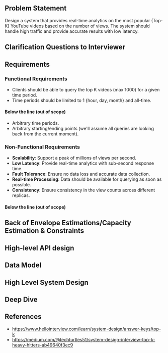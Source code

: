 ## Problem Statement
Design a system that provides real-time analytics on the most popular (Top-K) YouTube videos based on the number of views. The system should handle high traffic and provide accurate results with low latency.

## Clarification Questions to Interviewer 

## Requirements
### Functional Requirements
* Clients should be able to query the top K videos (max 1000) for a given time period.
* Time periods should be limited to 1 {hour, day, month} and all-time.
#### Below the line (out of scope)
* Arbitrary time periods.
* Arbitrary starting/ending points (we'll assume all queries are looking back from the current moment).
### Non-Functional Requirements
- **Scalability**: Support a peak of millions of views per second.
- **Low Latency**: Provide real-time analytics with sub-second response time.
- **Fault Tolerance**: Ensure no data loss and accurate data collection.
- **Real-time Processing**: Data should be available for querying as soon as possible.
- **Consistency**: Ensure consistency in the view counts across different replicas.
#### Below the line (out of scope)

## Back of Envelope Estimations/Capacity Estimation & Constraints
## High-level API design 
## Data Model
## High Level System Design
## Deep Dive
## References
* https://www.hellointerview.com/learn/system-design/answer-keys/top-k
* https://medium.com/@techturtles51/system-design-interview-top-k-heavy-hitters-ab49640f3ec9